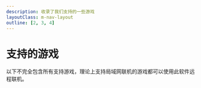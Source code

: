 ```yaml
---
description: 收录了我们支持的一些游戏
layoutClass: m-nav-layout
outline: [2, 3, 4]
---
```

<script setup>
import { NAV_DATA } from './nav/data'
</script>

<style src="./nav/index.scss"></style>

# 支持的游戏

以下不完全包含所有支持游戏，理论上支持局域网联机的游戏都可以使用此软件远程联机。

<MNavLinks v-for="{title, items} in NAV_DATA" :title="title" :items="items"/>

